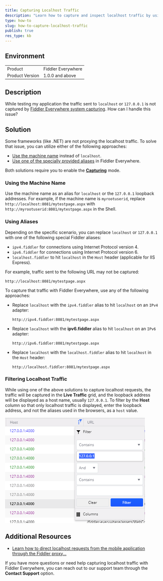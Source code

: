 ```yaml
---
title: Capturing Localhost Traffic
description: "Learn how to capture and inspect localhost traffic by using the Fiddler Everywhere web-debugging client."
type: how-to
slug: how-to-capture-localhost-traffic
publish: true
res_type: kb
---
```


## Environment

|   |   |
|---|---|
| Product   |  Fiddler Everywhere  |
| Product Version | 1.0.0 and above  |

## Description

While testing my application the traffic sent to `localhost` or `127.0.0.1` is not captured by [Fiddler Everywhere system capturing](slug://capture-traffic-get-started). How can I handle this issue?

## Solution

Some frameworks (like .NET) are not proxying the localhost traffic. To solve that issue, you can utilize either of the following approaches:

- [Use the machine name](#using-the-machine-name) instead of `localhost`.
- [Use one of the specially provided aliases](#using-aliases) in Fiddler Everywhere.

Both solutions require you to enable the [**Capturing**](slug://capture-traffic-get-started) mode.

### Using the Machine Name

Use the machine name as an alias for `localhost` or the `127.0.0.1` loopback addresses. For example, if the machine name is `myrootuserid`, replace `http://localhost:8081/mytestpage.aspx` with `http://myrootuserid:8081/mytestpage.aspx` in the Shell.

### Using Aliases

Depending on the specific scenario, you can replace `localhost` or `127.0.0.1` with one of the following special Fiddler aliases:

* `ipv4.fiddler` for connections using Internet Protocol version 4.
* `ipv6.fiddler` for connections using Internet Protocol version 6.
* `localhost.fiddler` to hit `localhost` in the `Host` header (applicable for IIS Express).

For example, traffic sent to the following URL may not be captured:

```Shell
http://localhost:8081/mytestpage.aspx
```

To capture that traffic with Fiddler Everywhere, use any of the following approaches:

* Replace `localhost` with the `ipv4.fiddler` alias to hit `localhost` on an `IPv4` adapter:

    ```Shell
    http://ipv4.fiddler:8081/mytestpage.aspx
    ```

* Replace `localhost` with the **ipv6.fiddler** alias to hit `localhost` on an `IPv6` adapter:

    ```Shell
    http://ipv6.fiddler:8081/mytestpage.aspx
    ```

* Replace `localhost` with the `localhost.fiddler` alias to hit `localhost` in the `Host` header:

    ```Shell
    http://localhost.fiddler:8081/mytestpage.aspx
    ```

### Filtering Localhost Traffic

While using one of the above solutions to capture localhost requests, the traffic will be captured in the **Live Traffic** grid, and the loopback address will be displayed as a host name, usually `127.0.0.1`. To filter by the **Host** column so that only localhost traffic is displayed, enter the loopback address, and not the aliases used in the browsers, as a `host` value.

![Example Localhost filtering](../images/kb/localhost-filtering.png)


## Additional Resources

* [Learn how to direct localhost requests from the mobile application through the Fiddler proxy... ](slug://fiddler-localhost-android)

If you have more questions or need help capturing localhost traffic with Fiddler Everywhere, you can reach out to our support team through the **Contact Support** option.